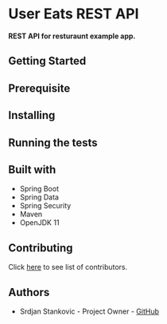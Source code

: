 # User Eats REST API

**REST API for resturaunt example app.**

## Getting Started

## Prerequisite

## Installing

## Running the tests

## Built with

   * Spring Boot
   * Spring Data
   * Spring Security
   * Maven
   * OpenJDK 11

## Contributing

Click [here](https://github.com/pyropy/user-eats-rest-api/graphs/contributors) to see list of contributors.

## Authors

   * Srdjan Stankovic - Project Owner - [GitHub](https://github.com/pyropy) 